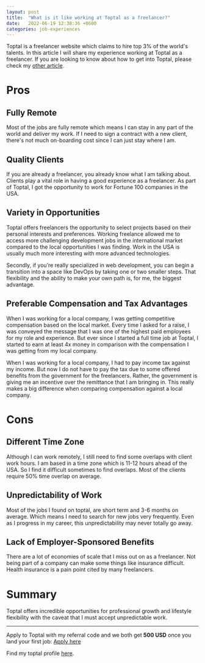 ```yaml
---
layout: post
title:  "What is it like working at Toptal as a freelancer?"
date:   2022-06-19 12:38:36 +0600
categories: job-experiences
---
```


Toptal is a freelancer website which claims to hire top 3% of the world's talents. In this article I will share my experience working at Toptal as a freelancer. If you are looking to know about how to get into Toptal, please check my [other article](/interviews/2021/12/16/how-i-get-into-toptal.html).

# Pros

## Fully Remote

Most of the jobs are fully remote which means I can stay in any part of the world and deliver my work. If I need to sign a contract with a new client, there's not much on-boarding cost since I can just stay where I am.

## Quality Clients

If you are already a freelancer, you already know what I am talking about. Clients play a vital role in having a good experience as a freelancer. As part of Toptal, I got the opportunity to work for Fortune 100 companies in the USA.

## Variety in Opportunities

Toptal offers freelancers the opportunity to select projects based on their personal interests and preferences. Working freelance allowed me to access more challenging development jobs in the international market compared to the local opportunities I was finding. Work in the USA is usually much more interesting with more advanced technologies.

Secondly, if you’re really specialized in web development, you can begin a transition into a space like DevOps by taking one or two smaller steps. That flexibility and the ability to make your own path is, for me, the biggest advantage.

## Preferable Compensation and Tax Advantages

When I was working for a local company, I was getting competitive compensation based on the local market. Every time I asked for a raise, I was conveyed the message that I was one of the highest paid employees for my role and experience. But ever since I started a full time job at Toptal, I started to earn at least 4x money in comparison with the compensation I was getting from my local company.

When I was working for a local company, I had to pay income tax against my income. But now I do not have to pay the tax due to some offered benefits from the government for the freelancers. Rather, the government is giving me an incentive over the remittance that I am bringing in. This really makes a big difference when comparing compensation against a local company.

# Cons

## Different Time Zone

Although I can work remotely, I still need to find some overlaps with client work hours. I am based in a time zone which is 11-12 hours ahead of the USA. So I find it difficult sometimes to find overlaps. Most of the clients require 50% time overlap on average.

## Unpredictability of Work

Most of the jobs I found on toptal, are short term and 3-6 months on average. Which means I need to search for new jobs very frequently. Even as I progress in my career, this unpredictability may never totally go away.

## Lack of Employer-Sponsored Benefits

There are a lot of economies of scale that I miss out on as a freelancer. Not being part of a company can make some things like insurance difficult. Health insurance is a pain point cited by many freelancers.


# Summary

Toptal offers incredible opportunities for professional growth and lifestyle flexibility with the caveat that I must accept unpredictable work.

---

Apply to Toptal with my referral code and we both get **500 USD** once you land your first job: [Apply here](https://www.toptal.com/qKJGyP/worlds-top-talent)

Find my toptal profile [here](https://www.toptal.com/resume/feroz-ahmmed).